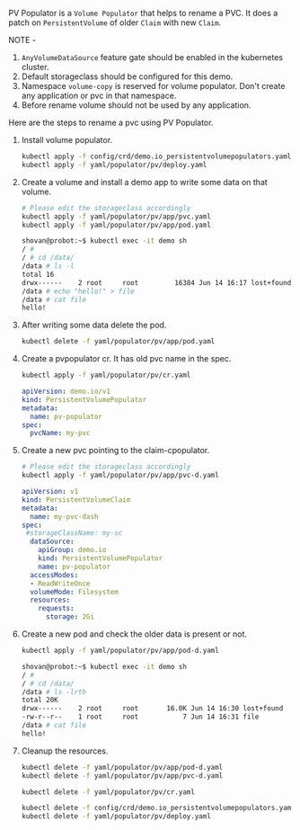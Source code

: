 PV Populator is a `Volume Populator` that helps to rename a PVC. It does a patch on `PersistentVolume` of older `Claim` with new `Claim`.

NOTE -
1. `AnyVolumeDataSource` feature gate should be enabled in the kubernetes cluster.
2. Default storageclass should be configured for this demo.
3. Namespace `volume-copy` is reserved for volume populator. Don't create any application or pvc in that namespace.
4. Before rename volume should not be used by any application.

Here are the steps to rename a pvc using PV Populator.
1. Install volume populator.
   ```bash
   kubectl apply -f config/crd/demo.io_persistentvolumepopulators.yaml
   kubectl apply -f yaml/populator/pv/deploy.yaml
   ```
2. Create a volume and install a demo app to write some data on that volume.
   ```bash
   # Please edit the storageclass accordingly
   kubectl apply -f yaml/populator/pv/app/pvc.yaml
   kubectl apply -f yaml/populator/pv/app/pod.yaml
   ```
   ```bash
   shovan@probot:~$ kubectl exec -it demo sh
   / #
   / # cd /data/
   /data # ls -l
   total 16
   drwx------    2 root     root         16384 Jun 14 16:17 lost+found
   /data # echo "hello!" > file
   /data # cat file
   hello!
   ```
3. After writing some data delete the pod.
   ```bash
   kubectl delete -f yaml/populator/pv/app/pod.yaml
   ```
4. Create a pvpopulator cr. It has old pvc name in the spec.
   ```bash
   kubectl apply -f yaml/populator/pv/cr.yaml
   ```
   ```yaml
   apiVersion: demo.io/v1
   kind: PersistentVolumePopulator
   metadata:
     name: pv-populator
   spec:
     pvcName: my-pvc
   ```
5. Create a new pvc pointing to the claim-cpopulator.
   ```bash
   # Please edit the storageclass accordingly
   kubectl apply -f yaml/populator/pv/app/pvc-d.yaml
   ```
   ```yaml
   apiVersion: v1
   kind: PersistentVolumeClaim
   metadata:
     name: my-pvc-dash
   spec:
    #storageClassName: my-sc
     dataSource:
       apiGroup: demo.io
       kind: PersistentVolumePopulator
       name: pv-populator
     accessModes:
     - ReadWriteOnce
     volumeMode: Filesystem
     resources:
       requests:
         storage: 2Gi
   ```
6. Create a new pod and check the older data is present or not.
   ```bash
   kubectl apply -f yaml/populator/pv/app/pod-d.yaml
   ```
   ```bash
   shovan@probot:~$ kubectl exec -it demo sh
   / #
   / # cd /data/
   /data # ls -lrth
   total 20K
   drwx------    2 root     root       16.0K Jun 14 16:30 lost+found
   -rw-r--r--    1 root     root           7 Jun 14 16:31 file
   /data # cat file
   hello!
   ```
7. Cleanup the resources.
   ```bash
   kubectl delete -f yaml/populator/pv/app/pod-d.yaml
   kubectl delete -f yaml/populator/pv/app/pvc-d.yaml
   ```
   ```bash
   kubectl delete -f yaml/populator/pv/cr.yaml
   ```
   ```bash
   kubectl delete -f config/crd/demo.io_persistentvolumepopulators.yaml
   kubectl delete -f yaml/populator/pv/deploy.yaml
   ```
